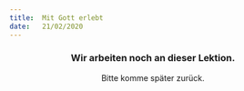 ```yaml
---
title:  Mit Gott erlebt
date:   21/02/2020
---
```


### <center>Wir arbeiten noch an dieser Lektion.</center>
<center>Bitte komme später zurück.</center>